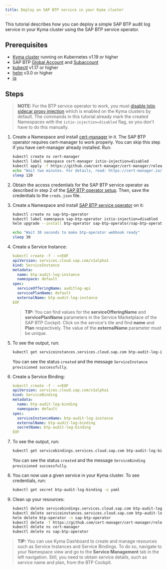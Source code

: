 ```yaml
---
title: Deploy an SAP BTP service in your Kyma cluster
---
```


This tutorial describes how you can deploy a simple SAP BTP audit log service in your Kyma cluster using the SAP BTP service operator.

## Prerequisites

- [Kyma cluster](https://kyma-project.io/docs/kyma/latest/04-operation-guides/operations/02-install-kyma/) running on Kubernetes v1.19 or higher
- SAP BTP [Global Account](https://help.sap.com/products/BTP/65de2977205c403bbc107264b8eccf4b/d61c2819034b48e68145c45c36acba6e.html?locale=en-US) and [Subaccount](https://help.sap.com/products/BTP/65de2977205c403bbc107264b8eccf4b/55d0b6d8b96846b8ae93b85194df0944.html?locale=en-US)
- [kubectl](https://kubernetes.io/docs/tasks/tools/) v1.17 or higher
- [helm](https://helm.sh/) v3.0 or higher
- [jq](https://stedolan.github.io/jq/download/)


## Steps

>**NOTE:** For the BTP service operator to work, you must [disable Istio sidecar proxy injection](https://kyma-project.io/docs/kyma/latest/04-operation-guides/operations/smsh-01-istio-disable-sidecar-injection#documentation-content) which is enabled on the Kyma clusters by default. The commands in this tutorial already mark the created Namespaces with the `istio-injection=disabled` flag, so you don't have to do this manually.  

1. Create a Namespace and install [cert-manager](https://cert-manager.io/docs/) in it. The SAP BTP operator requires cert-manager to work properly. You can skip this step if you have cert-manager already installed. Run:

    ```bash
    kubectl create ns cert-manager
    kubectl label namespace cert-manager istio-injection=disabled
    kubectl apply -f https://github.com/cert-manager/cert-manager/releases/download/v1.7.1/cert-manager.yaml
    echo "Wait two minutes. For details, read: https://cert-manager.io/docs/concepts/webhook/#webhook-connection-problems-shortly-after-cert-manager-installation"
    sleep 120
    ```

2. Obtain the access credentials for the SAP BTP service operator as described in step 2 of the [SAP BTP operator setup](https://github.com/SAP/sap-btp-service-operator#setup). Then, save the credentials to the `creds.json` file.

3. Create a Namespace and install [SAP BTP service operator](https://github.com/SAP/sap-btp-service-operator) on it:

    ```bash
    kubectl create ns sap-btp-operator
    kubectl label namespace sap-btp-operator istio-injection=disabled
    helm upgrade --install btp-operator sap-btp-operator/sap-btp-operator --create-namespace --namespace=sap-btp-operator --set manager.secret.clientid="$(jq --raw-output '.clientid' creds.json)" --set manager.secret.clientsecret="$(jq --raw-output '.clientsecret' creds.json)" --set manager.secret.url="$(jq --raw-output '.sm_url' creds.json)" --set manager.secret.tokenurl="$(jq --raw-output '.url' creds.json)"

    echo "Wait 30 seconds to make btp-operator webhook ready"
    sleep 30
    ```

4. Create a Service Instance:

    ```yaml
    kubectl create -f - <<EOF
    apiVersion: services.cloud.sap.com/v1alpha1
    kind: ServiceInstance
    metadata:
      name: btp-audit-log-instance
      namespace: default
    spec:
      serviceOfferingName: auditlog-api
      servicePlanName: default
      externalName: btp-audit-log-instance
    EOF
    ```

    >**TIP:** You can find values for the **serviceOfferingName** and **servicePlanName** parameters in the Service Marketplace of the SAP BTP Cockpit. Click on the service's tile and find **name** and **Plan** respectively. The value of the **externalName** parameter must be unique.

5. To see the output, run:

    ```bash
    kubectl get serviceinstances.services.cloud.sap.com btp-audit-log-instance -o yaml
    ```

    You can see the status `created` and the message `ServiceInstance provisioned successfully`.

6. Create a Service Binding:

    ```yaml
    kubectl create -f - <<EOF
    apiVersion: services.cloud.sap.com/v1alpha1
    kind: ServiceBinding
    metadata:
      name: btp-audit-log-binding
      namespace: default
    spec:
      serviceInstanceName: btp-audit-log-instance
      externalName: btp-audit-log-binding
      secretName: btp-audit-log-binding
    EOF
    ```

7. To see the output, run:

    ```bash
    kubectl get servicebindings.services.cloud.sap.com btp-audit-log-binding -o yaml
    ```

    You can see the status `created` and the message `ServiceBinding provisioned successfully`.

8. You can now use a given service in your Kyma cluster. To see credentials, run:

    ```bash
    kubectl get secret btp-audit-log-binding -o yaml
    ```

9. Clean up your resources:

    ```bash
    kubectl delete servicebindings.services.cloud.sap.com btp-audit-log-binding
    kubectl delete serviceinstances.services.cloud.sap.com btp-audit-log-instance
    helm delete btp-operator -n sap-btp-operator
    kubectl delete -f https://github.com/cert-manager/cert-manager/releases/download/v1.7.1/cert-manager.yaml
    kubectl delete ns cert-manager
    kubectl delete ns sap-btp-operator
    ```

>**TIP:** You can use Kyma Dashboard to create and manage resources such as Service Instances and Service Bindings. To do so, navigate to your Namespace view and go to the **Service Management** tab in the left navigation. Still, you need to obtain service details, such as service name and plan, from the BTP Cockpit.
